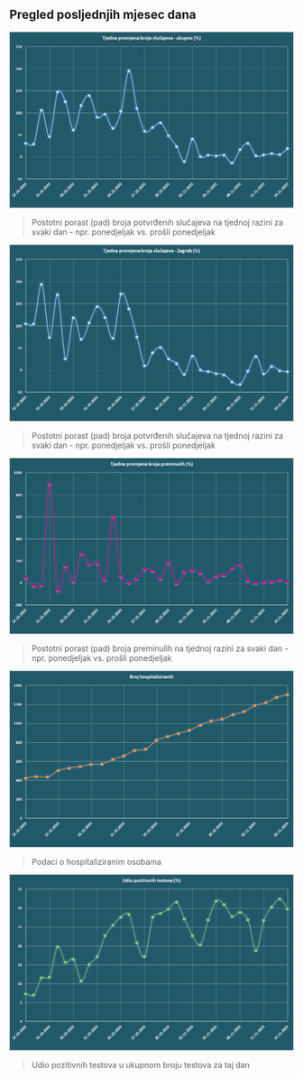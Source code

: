 ## Pregled posljednjih mjesec dana

![image](/grafovi/1411_promjena_slucajeva_ukupno.png)

> Postotni porast (pad) broja potvrđenih slučajeva na tjednoj razini za svaki dan - npr. ponedjeljak vs. prošli ponedjeljak

![image](/grafovi/1411_promjena_slucajeva_zg.png)

> Postotni porast (pad) broja potvrđenih slučajeva na tjednoj razini za svaki dan - npr. ponedjeljak vs. prošli ponedjeljak

![image](/grafovi/1411_promjena_preminulih.png)

> Postotni porast (pad) broja preminulih na tjednoj razini za svaki dan - npr. ponedjeljak vs. prošli ponedjeljak

![image](/grafovi/1411_broj_hospitaliziranih.png)

> Podaci o hospitaliziranim osobama

![image](/grafovi/1411_udio_pozitivnih_testova.png)

> Udio pozitivnih testova u ukupnom broju testova za taj dan
